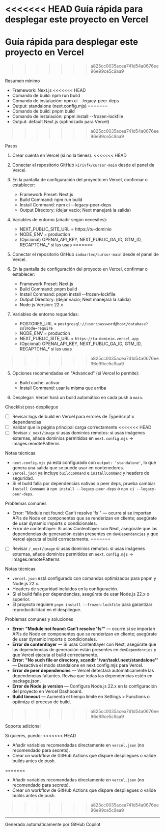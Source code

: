 <<<<<<< HEAD
Guía rápida para desplegar este proyecto en Vercel
=======
<!--
Resumen generado automáticam4) Variables de entorno (añadir según necesites):
   - NEXT_PUBLIC_SITE_URL = `https://tu-dominio`
   - NODE_ENV = production
   - (Opcional) OPENAI_API_KEY, NEXT_PUBLIC_GA_ID, GTM_ID, RECAPTCHA_* si
     las usas.

DEPLOY_VERCEL.md

2025-09-13T06:20:07.355Z

——————————————————————————————
Archivo .md: DEPLOY_VERCEL.md
Tamaño: 2388 caracteres, 57 líneas
Resumen básico generado automáticamente sin análisis de IA.
Contenido detectado basado en extensión y estructura básica.
-->
# Guía rápida para desplegar este proyecto en Vercel
>>>>>>> a825cc0035acea741d54a0676ee96e99ce5c9aa9

Resumen mínimo

- Framework: Next.js
<<<<<<< HEAD
- Comando de build: npm run build
- Comando de instalación: npm ci --legacy-peer-deps
- Output: standalone (next.config.mjs)
=======
- Comando de build: pnpm build
- Comando de instalación: pnpm install --frozen-lockfile
- Output: default Next.js (optimizado para Vercel)
>>>>>>> a825cc0035acea741d54a0676ee96e99ce5c9aa9

Pasos

1) Crear cuenta en Vercel (si no la tienes).
<<<<<<< HEAD
2) Conectar el repositorio GitHub `kirivfk/cursor-main` desde el panel de Vercel.
3) En la pantalla de configuración del proyecto en Vercel, confirmar o establecer:
   - Framework Preset: Next.js
   - Build Command: npm run build
   - Install Command: npm ci --legacy-peer-deps
   - Output Directory: (dejar vacío; Next manejará la salida)

4) Variables de entorno (añadir según necesites):
   - NEXT_PUBLIC_SITE_URL = https://tu-dominio
   - NODE_ENV = production
   - (Opcional) OPENAI_API_KEY, NEXT_PUBLIC_GA_ID, GTM_ID, RECAPTCHA_* si las usas
=======
2) Conectar el repositorio GitHub `iaduartec/cursor-main` desde el panel de
   Vercel.
3) En la pantalla de configuración del proyecto en Vercel, confirmar o
   establecer:
   - Framework Preset: Next.js
   - Build Command: pnpm build
   - Install Command: pnpm install --frozen-lockfile
   - Output Directory: (dejar vacío; Next manejará la salida)
   - Node.js Version: 22.x

4) Variables de entorno requeridas:
   - POSTGRES_URL = `postgresql://user:password@host/database?sslmode=require`
   - NODE_ENV = production
   - NEXT_PUBLIC_SITE_URL = `https://tu-dominio.vercel.app`
   - (Opcional) OPENAI_API_KEY, NEXT_PUBLIC_GA_ID, GTM_ID, RECAPTCHA_* si
     las usas
>>>>>>> a825cc0035acea741d54a0676ee96e99ce5c9aa9

5) Opciones recomendadas en "Advanced" (si Vercel lo permite):
   - Build cache: activar
   - Install Command: usar la misma que arriba

6) Desplegar: Vercel hará un build automático en cada push a `main`.

Checklist post-despliegue

- [ ] Revisar logs de build en Vercel para errores de TypeScript o dependencias
- [ ] Validar que la página principal carga correctamente
<<<<<<< HEAD
- [ ] Revisar `/_next/image` si usas dominios remotos: si usas imágenes externas, añade dominios permitidos en `next.config.mjs` -> images.remotePatterns

Notas técnicas

- `next.config.mjs` ya está configurado con `output: 'standalone'`, lo que genera una salida que se puede usar en contenedores.
- `vercel.json` ya incluye `buildCommand` e `installCommand` y headers de seguridad.
- Si el build falla por dependencias nativas o peer deps, prueba cambiar `Install Command` a `npm install --legacy-peer-deps` o `npm ci --legacy-peer-deps`.

Problemas comunes

- Error: "Module not found: Can't resolve 'fs'" — ocurre si se importan APIs de Node en componentes que se renderizan en cliente; asegúrate de usar dynamic imports o condicionales.
- Error de contentlayer: Si usas Contentlayer con Next, asegúrate que las dependencias de generación están presentes en `devDependencies` y que Vercel ejecuta el build correctamente.
=======
- [ ] Revisar `/_next/image` si usas dominios remotos: si usas imágenes
  externas, añade dominios permitidos en `next.config.mjs` -> images.remotePatterns

Notas técnicas

- `vercel.json` está configurado con comandos optimizados para pnpm y Node.js 22.x.
- Headers de seguridad incluidos en la configuración.
- Si el build falla por dependencias, asegúrate de usar Node.js 22.x o superior.
- El proyecto requiere `pnpm install --frozen-lockfile` para garantizar
  reproducibilidad en el despliegue.

Problemas comunes y soluciones

- **Error: "Module not found: Can't resolve 'fs'"** — ocurre si se importan
  APIs de Node en componentes que se renderizan en cliente; asegúrate de
  usar dynamic imports o condicionales.
- **Error de contentlayer** — Si usas Contentlayer con Next, asegúrate que las
  dependencias de generación están presentes en `devDependencies` y que
  Vercel ejecuta el build correctamente.
- **Error: "No such file or directory, scandir '/var/task/.next/standalone'"** —
  Desactiva el modo standalone en next.config.mjs para Vercel.
- **Error de peer dependencies** — Vercel detectará automáticamente las
  dependencias faltantes. Revisa que todas las dependencias estén en 
  package.json.
- **Error de Node.js version** — Configura Node.js 22.x en la configuración
  del proyecto en Vercel Dashboard.
- **Build timeout** — Aumenta el tiempo límite en Settings > Functions o
  optimiza el proceso de build.
>>>>>>> a825cc0035acea741d54a0676ee96e99ce5c9aa9

Soporte adicional

Si quieres, puedo:
<<<<<<< HEAD
- Añadir variables recomendadas directamente en `vercel.json` (no recomendado para secrets).
- Crear un workflow de GitHub Actions que dispare despliegues o valide builds antes de push.

=======

- Añadir variables recomendadas directamente en `vercel.json` (no recomendado
  para secrets).
- Crear un workflow de GitHub Actions que dispare despliegues o valide builds
  antes de push.
>>>>>>> a825cc0035acea741d54a0676ee96e99ce5c9aa9

---
Generado automáticamente por GitHub Copilot
